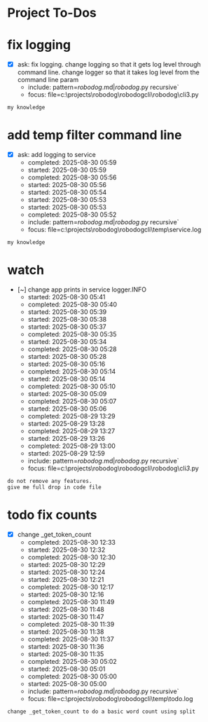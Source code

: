 # Project To-Dos

# fix logging
- [x] ask: fix logging. change logging so that it gets log level through command line. change logger so that it takes log level from the command line param
  - include: pattern=*robodog*.md|*robodog*.py  recursive`
  - focus: file=c:\projects\robodog\robodogcli\robodog\cli3.py
```code
my knowledge
```

# add temp filter command line
- [x] ask: add logging to service
  - completed: 2025-08-30 05:59
  - started: 2025-08-30 05:59
  - completed: 2025-08-30 05:56
  - started: 2025-08-30 05:56
  - started: 2025-08-30 05:54
  - started: 2025-08-30 05:53
  - started: 2025-08-30 05:53
  - completed: 2025-08-30 05:52
  - include: pattern=*robodog*.md|*robodog*.py  recursive`
  - focus:   file=c:\projects\robodog\robodogcli\temp\service.log
```code
my knowledge
```

# watch
- [~] change app prints in service logger.INFO
  - started: 2025-08-30 05:41
  - completed: 2025-08-30 05:40
  - started: 2025-08-30 05:39
  - started: 2025-08-30 05:38
  - started: 2025-08-30 05:37
  - completed: 2025-08-30 05:35
  - started: 2025-08-30 05:34
  - completed: 2025-08-30 05:28
  - started: 2025-08-30 05:28
  - started: 2025-08-30 05:16
  - completed: 2025-08-30 05:14
  - started: 2025-08-30 05:14
  - completed: 2025-08-30 05:10
  - started: 2025-08-30 05:09
  - completed: 2025-08-30 05:07
  - started: 2025-08-30 05:06
  - completed: 2025-08-29 13:29
  - started: 2025-08-29 13:28
  - completed: 2025-08-29 13:27
  - started: 2025-08-29 13:26
  - completed: 2025-08-29 13:00
  - started: 2025-08-29 12:59
  - include: pattern=*robodog*.md|*robodog*.py  recursive`
  - focus:   file=c:\projects\robodog\robodogcli\robodog\cli*3*.py
```code
do not remove any features.
give me full drop in code file
```



# todo fix counts
- [x] change _get_token_count
  - completed: 2025-08-30 12:33
  - started: 2025-08-30 12:32
  - completed: 2025-08-30 12:30
  - started: 2025-08-30 12:29
  - started: 2025-08-30 12:24
  - started: 2025-08-30 12:21
  - completed: 2025-08-30 12:17
  - started: 2025-08-30 12:16
  - completed: 2025-08-30 11:49
  - started: 2025-08-30 11:48
  - started: 2025-08-30 11:47
  - completed: 2025-08-30 11:39
  - started: 2025-08-30 11:38
  - completed: 2025-08-30 11:37
  - started: 2025-08-30 11:36
  - started: 2025-08-30 11:35
  - completed: 2025-08-30 05:02
  - started: 2025-08-30 05:01
  - completed: 2025-08-30 05:00
  - started: 2025-08-30 05:00
  - include: pattern=*robodog*.md|*robodog*.py  recursive`
  - focus: file=c:\projects\robodog\robodogcli\temp\todo.log
```code
change _get_token_count to do a basic word count using split

```
